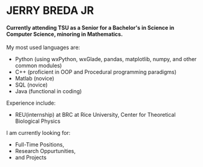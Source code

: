 # JERRY BREDA JR
#### Currently attending TSU as a Senior for a Bachelor's in Science in Computer Science, minoring in Mathematics.
My most used languages are:

* Python (using wxPython, wxGlade, pandas, matplotlib, numpy, and other common modules)
* C++ (proficient in OOP and Procedural programming paradigms)
* Matlab (novice)
* SQL (novice)
* Java (functional in coding)

Experience include:

* REU(internship) at BRC at Rice University, Center for Theoretical Biological Physics  

I am currently looking for:

* Full-Time Positions,
* Research Oppurtunities,
* and Projects

[^note]: If you have any questions, my e-mail is jerry.breda@yahoo.com. Thank you!
